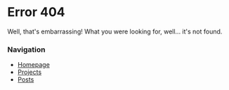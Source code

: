 ---
---

# Error 404

Well, that's embarrassing! What you were looking for, well... it's not found.

### Navigation

- [Homepage](/)
- [Projects](/projects)
- [Posts](/posts)
